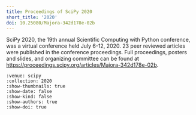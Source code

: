 ```yaml
---
title: Proceedings of SciPy 2020
short_title: '2020'
doi: 10.25080/Majora-342d178e-02b
---
```


SciPy 2020, the 19th annual Scientific Computing with Python conference, was a virtual conference held July 6-12, 2020. 23 peer reviewed articles were published in the conference proceedings. Full proceedings, posters and slides, and organizing committee can be found at https://proceedings.scipy.org/articles/Majora-342d178e-02b.

```{cn:articles}
:venue: scipy
:collection: 2020
:show-thumbnails: true
:show-date: false
:show-kind: false
:show-authors: true
:show-doi: true
```
